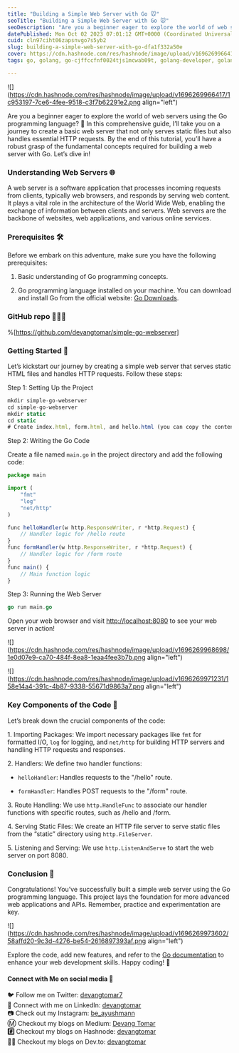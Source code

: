 ```yaml
---
title: "Building a Simple Web Server with Go 🐭"
seoTitle: "Building a Simple Web Server with Go 🐭"
seoDescription: "Are you a beginner eager to explore the world of web servers using the Go programming language? 🚀"
datePublished: Mon Oct 02 2023 07:01:12 GMT+0000 (Coordinated Universal Time)
cuid: cln97ciht06zapsnvgo7s5yb2
slug: building-a-simple-web-server-with-go-dfa1f332a50e
cover: https://cdn.hashnode.com/res/hashnode/image/upload/v1696269966417/1c953197-7ce6-4fee-9518-c3f7b62291e2.png
tags: go, golang, go-cjffccfnf0024tjs1mcwab09t, golang-developer, golang-web-development

---
```


![](https://cdn.hashnode.com/res/hashnode/image/upload/v1696269966417/1c953197-7ce6-4fee-9518-c3f7b62291e2.png align="left")

Are you a beginner eager to explore the world of web servers using the Go programming language? 🚀 In this comprehensive guide, I’ll take you on a journey to create a basic web server that not only serves static files but also handles essential HTTP requests. By the end of this tutorial, you’ll have a robust grasp of the fundamental concepts required for building a web server with Go. Let’s dive in!

### Understanding Web Servers 🌐

A web server is a software application that processes incoming requests from clients, typically web browsers, and responds by serving web content. It plays a vital role in the architecture of the World Wide Web, enabling the exchange of information between clients and servers. Web servers are the backbone of websites, web applications, and various online services.

### Prerequisites 🛠️

Before we embark on this adventure, make sure you have the following prerequisites:

1. Basic understanding of Go programming concepts.
    
2. Go programming language installed on your machine. You can download and install Go from the official website: [Go Downloads](https://golang.org/dl/).
    

### GitHub repo 👨🏻‍💻

%[https://github.com/devangtomar/simple-go-webserver] 

### Getting Started 🏁

Let’s kickstart our journey by creating a simple web server that serves static HTML files and handles HTTP requests. Follow these steps:

Step 1: Setting Up the Project

```javascript
mkdir simple-go-webserver
cd simple-go-webserver
mkdir static
cd static
# Create index.html, form.html, and hello.html (you can copy the content from the provided GitHub links)
```

Step 2: Writing the Go Code

Create a file named `main.go` in the project directory and add the following code:

```javascript
package main

import (
    "fmt"
    "log"
    "net/http"
)

func helloHandler(w http.ResponseWriter, r *http.Request) {
    // Handler logic for /hello route
}
func formHandler(w http.ResponseWriter, r *http.Request) {
    // Handler logic for /form route
}
func main() {
    // Main function logic
}
```

Step 3: Running the Web Server

```go
go run main.go
```

Open your web browser and visit [http://localhost:8080](http://localhost:8080/) to see your web server in action!

![](https://cdn.hashnode.com/res/hashnode/image/upload/v1696269968698/1e0d07e9-ca70-484f-8ea8-1eaa4fee3b7b.png align="left")

![](https://cdn.hashnode.com/res/hashnode/image/upload/v1696269971231/158e14a4-391c-4b87-9338-55671d9863a7.png align="left")

### Key Components of the Code 🧩

Let’s break down the crucial components of the code:

1\. Importing Packages: We import necessary packages like `fmt` for formatted I/O, `log` for logging, and `net/http` for building HTTP servers and handling HTTP requests and responses.

2\. Handlers: We define two handler functions:

* `helloHandler`: Handles requests to the "/hello" route.
    
* `formHandler`: Handles POST requests to the "/form" route.
    

3\. Route Handling: We use `http.HandleFunc` to associate our handler functions with specific routes, such as /hello and /form.

4\. Serving Static Files: We create an HTTP file server to serve static files from the “static” directory using `http.FileServer`.

5\. Listening and Serving: We use `http.ListenAndServe` to start the web server on port 8080.

### Conclusion 🎉

Congratulations! You’ve successfully built a simple web server using the Go programming language. This project lays the foundation for more advanced web applications and APIs. Remember, practice and experimentation are key.

![](https://cdn.hashnode.com/res/hashnode/image/upload/v1696269973602/58affd20-9c3d-4276-be54-2616897393af.png align="left")

Explore the code, add new features, and refer to the [Go documentation](https://go.dev/doc/) to enhance your web development skills. Happy coding! 🚀

#### Connect with Me on social media 📲

🐦 Follow me on Twitter: [devangtomar7](https://twitter.com/devangtomar7)  
🔗 Connect with me on LinkedIn: [devangtomar](https://www.linkedin.com/in/devangtomar)  
📷 Check out my Instagram: [be\_ayushmann](https://instagram.com/be_ayushmann)  
Ⓜ️ Checkout my blogs on Medium: [Devang Tomar](https://medium.com/u/8f5e1c86129d)  
**#️⃣** Checkout my blogs on Hashnode: [devangtomar](https://devangtomar.hashnode.dev/)  
**🧑‍💻** Checkout my blogs on Dev.to: [devangtomar](https://dev.to/devangtomar)